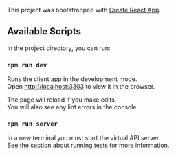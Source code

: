 This project was bootstrapped with [Create React App](https://github.com/facebook/create-react-app).

## Available Scripts

In the project directory, you can run:

### `npm run dev`

Runs the client app in the development mode.<br>
Open [http://localhost:3303](http://localhost:3303) to view it in the browser.

The page will reload if you make edits.<br>
You will also see any lint errors in the console.

### `npm run server`

In a new terminal you must start the virtual API server.<br>
See the section about [running tests](https://facebook.github.io/create-react-app/docs/running-tests) for more information.
